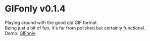 # GIFonly v0.1.4
Playing around with the good old GIF format.  
Being just a bit of fun, it's far from polished but certainly functional.  
Demo: [GIFonly](http://gifonly.trippnology.com/)
